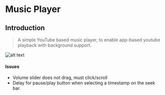 # Music Player

## Introduction

> A simple YouTube based music player, to enable app-based youtube playback with background support.

![alt text](https://i.imgur.com/zGVBxUg.png "Screenshot 8/14/2018")
#### Issues
* Volume slider does not drag, must click/scroll
* Delay for pause/play button when selecting a timestamp on the seek bar.
